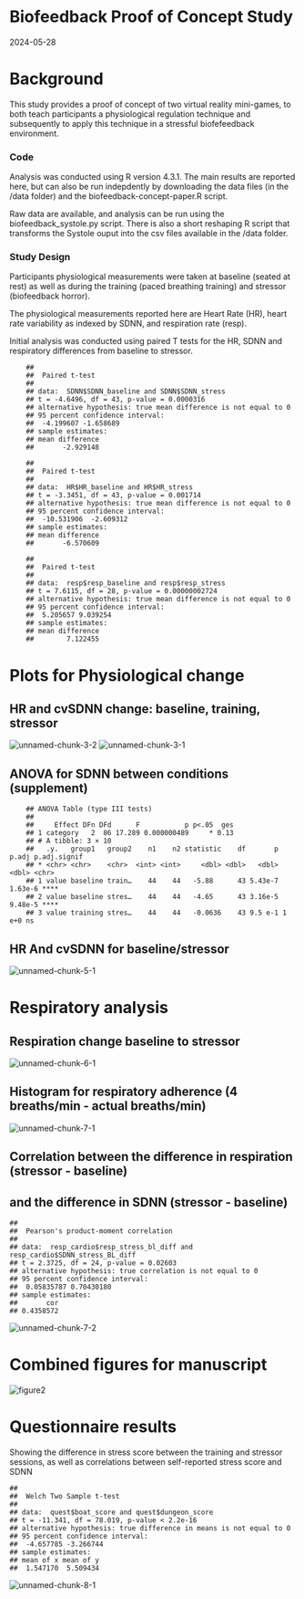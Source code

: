 Biofeedback Proof of Concept Study
================
2024-05-28

# Background

This study provides a proof of concept of two virtual reality
mini-games, to both teach participants a physiological regulation
technique and subsequently to apply this technique in a stressful
biofefeedback environment.

### Code

Analysis was conducted using R version 4.3.1. The main results are reported here, but can also be run indepdently by downloading the data files (in the /data folder) and the biofeedback-concept-paper.R script. 

Raw data are available, and analysis can be run using the biofeedback_systole.py script. There is also a short reshaping R script that transforms the Systole ouput into the csv files available in the /data folder.

### Study Design

Participants physiological measurements were taken at baseline (seated
at rest) as well as during the training (paced breathing training) and
stressor (biofeedback horror).

The physiological measurements reported here are Heart Rate (HR), heart
rate variability as indexed by SDNN, and respiration rate (resp).

Initial analysis was conducted using paired T tests for the HR, 
SDNN and respiratory differences from baseline to stressor.

        ## 
        ##  Paired t-test
        ## 
        ## data:  SDNN$SDNN_baseline and SDNN$SDNN_stress
        ## t = -4.6496, df = 43, p-value = 0.0000316
        ## alternative hypothesis: true mean difference is not equal to 0
        ## 95 percent confidence interval:
        ##  -4.199607 -1.658689
        ## sample estimates:
        ## mean difference 
        ##       -2.929148
        
        ## 
        ##  Paired t-test
        ## 
        ## data:  HR$HR_baseline and HR$HR_stress
        ## t = -3.3451, df = 43, p-value = 0.001714
        ## alternative hypothesis: true mean difference is not equal to 0
        ## 95 percent confidence interval:
        ##  -10.531906  -2.609312
        ## sample estimates:
        ## mean difference 
        ##       -6.570609
        
        ## 
        ##  Paired t-test
        ## 
        ## data:  resp$resp_baseline and resp$resp_stress
        ## t = 7.6115, df = 28, p-value = 0.00000002724
        ## alternative hypothesis: true mean difference is not equal to 0
        ## 95 percent confidence interval:
        ##  5.205657 9.039254
        ## sample estimates:
        ## mean difference 
        ##        7.122455

# Plots for Physiological change

## HR and cvSDNN change: baseline, training, stressor

![unnamed-chunk-3-2](https://github.com/user-attachments/assets/9fb286a2-661d-422d-ab89-04fc8fa2694b)
![unnamed-chunk-3-1](https://github.com/user-attachments/assets/5589f259-5d7d-4f55-b2b8-685e9f4ed83b)



## ANOVA for SDNN between conditions (supplement)

        ## ANOVA Table (type III tests)
        ## 
        ##     Effect DFn DFd      F           p p<.05  ges
        ## 1 category   2  86 17.289 0.000000489     * 0.13
        ## # A tibble: 3 × 10
        ##   .y.   group1   group2    n1    n2 statistic    df       p   p.adj p.adj.signif
        ## * <chr> <chr>    <chr>  <int> <int>     <dbl> <dbl>   <dbl>   <dbl> <chr>       
        ## 1 value baseline train…    44    44   -5.88      43 5.43e-7 1.63e-6 ****        
        ## 2 value baseline stres…    44    44   -4.65      43 3.16e-5 9.48e-5 ****        
        ## 3 value training stres…    44    44   -0.0636    43 9.5 e-1 1   e+0 ns

## HR And cvSDNN for baseline/stressor

![unnamed-chunk-5-1](https://github.com/user-attachments/assets/7465c594-a94c-4440-b80e-e82f95e93dbc)

# Respiratory analysis

## Respiration change baseline to stressor

![unnamed-chunk-6-1](https://github.com/user-attachments/assets/ced4a742-49b7-4813-9c86-35abddc1569f)


## Histogram for respiratory adherence (4 breaths/min - actual breaths/min)

![unnamed-chunk-7-1](https://github.com/user-attachments/assets/e2b22a7e-c88c-4e97-b42d-35922446857a)


## Correlation between the difference in respiration (stressor - baseline) 
## and the difference in SDNN (stressor - baseline)


    ## 
    ##  Pearson's product-moment correlation
    ## 
    ## data:  resp_cardio$resp_stress_bl_diff and resp_cardio$SDNN_stress_BL_diff
    ## t = 2.3725, df = 24, p-value = 0.02603
    ## alternative hypothesis: true correlation is not equal to 0
    ## 95 percent confidence interval:
    ##  0.05835787 0.70430180
    ## sample estimates:
    ##       cor 
    ## 0.4358572


![unnamed-chunk-7-2](https://github.com/user-attachments/assets/3c7e57f6-33f8-4cc0-b2a4-8a834041c16b)


# Combined figures for manuscript 

![figure2](https://github.com/user-attachments/assets/8ba7bf78-c535-40b5-bd3c-be68e2db323b)


# Questionnaire results

Showing the difference in stress score between the training and stressor
sessions, as well as correlations between self-reported stress score and
SDNN

    ## 
    ##  Welch Two Sample t-test
    ## 
    ## data:  quest$boat_score and quest$dungeon_score
    ## t = -11.341, df = 78.019, p-value < 2.2e-16
    ## alternative hypothesis: true difference in means is not equal to 0
    ## 95 percent confidence interval:
    ##  -4.657785 -3.266744
    ## sample estimates:
    ## mean of x mean of y 
    ##  1.547170  5.509434
    

![unnamed-chunk-8-1](https://github.com/user-attachments/assets/4683b9b2-85bf-41d7-abe1-19aa87ec5398)




